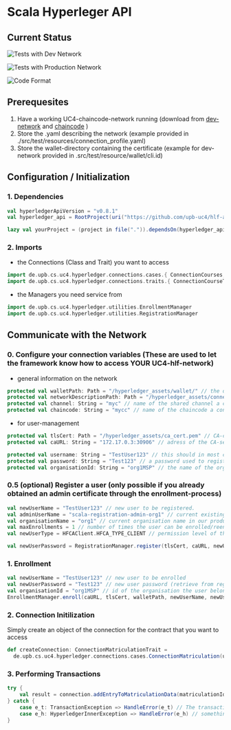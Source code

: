 # Scala Hyperleger API

## Current Status
![Tests with Dev Network](https://github.com/upb-uc4/hlf-api/workflows/Hyperledger_Scala_With_Dev_Network/badge.svg)

![Tests with Production Network](https://github.com/upb-uc4/hlf-api/workflows/Hyperledger_Scala_With_Production_Network/badge.svg)

![Code Format](https://github.com/upb-uc4/hlf-api/workflows/Code%20Format%20Check%20Pipeline/badge.svg)

## Prerequesites

1. Have a working UC4-chaincode-network running 
    (download from [dev-network](https://github.com/upb-uc4/hlf-dev-network)
    and  [chaincode](https://github.com/upb-uc4/hlf-chaincode)
    )
2. Store the .yaml describing the network (example provided in ./src/test/resources/connection_profile.yaml)
3. Store the wallet-directory containing the certificate (example for dev-network provided in .src/test/resource/wallet/cli.id)

## Configuration / Initialization

### 1. Dependencies
```sbt
val hyperledgerApiVersion = "v0.8.1"
val hyperledger_api = RootProject(uri("https://github.com/upb-uc4/hlf-api.git#%s".format(hyperledgerApiVersion)))

lazy val yourProject = (project in file(".")).dependsOn(hyperledger_api)
```
### 2. Imports
- the Connections (Class and Trait) you want to access
```scala
import de.upb.cs.uc4.hyperledger.connections.cases.{ ConnectionCourses, ConnectionMatriculation }
import de.upb.cs.uc4.hyperledger.connections.traits.{ ConnectionCourseTrait, ConnectionMatriculationTrait }
```
- the Managers you need service from
```scala
import de.upb.cs.uc4.hyperledger.utilities.EnrollmentManager
import de.upb.cs.uc4.hyperledger.utilities.RegistrationManager
```


## Communicate with the Network

### 0. Configure your connection variables (These are used to let the framework know how to access YOUR UC4-hlf-network)
- general information on the network
```scala
protected val walletPath: Path = "/hyperledger_assets/wallet/" // the directory containing your certificates.
protected val networkDescriptionPath: Path = "/hyperledger_assets/connection_profile.yaml" // the file describing the existing network.
protected val channel: String = "myc" // name of the shared channel a connection is requested for.
protected val chaincode: String = "mycc" // name of the chaincode a connection is requested for.
```

- for user-management
```scala
protected val tlsCert: Path = "/hyperledger_assets/ca_cert.pem" // CA-certificate to have your client validate that the Server you are talking to is actually the CA.
protected val caURL: String = "172.17.0.3:30906" // adress of the CA-server.

protected val username: String = "TestUser123" // this should in most cases be the name of the .id file in your wallet directory.
protected val password: String = "Test123" // a password used to register a user and receive/set a certificate for said user when enrolling.
protected val organisationId: String = "org1MSP" // the name of the organisation the user belongs to.

```

### 0.5 (optional) Register a user (only possible if you already obtained an admin certificate through the enrollment-process)
```scala
val newUserName = "TestUser123" // new user to be registered.
val adminUserName = "scala-registration-admin-org1" // current existing adminEntity in our production network.
val organisationName = "org1" // current organisation name in our production network.
val maxEnrollments = 1 // number of times the user can be enrolled/reenrolled with the same username-password combination (default = 1)
val newUserType = HFCAClient.HFCA_TYPE_CLIENT // permission level of the new user (default = HFCAClient.HFCA_TYPE_CLIENT)

val newUserPassword = RegistrationManager.register(tlsCert, caURL, newUserName, adminUserName, walletPath, organisationName, maxEnrollments, )
```

### 1. Enrollment 
```scala
val newUserName = "TestUser123" // new user to be enrolled
val newUserPassword = "Test123" // new user password (retrieve from registration-process)
val organisationId = "org1MSP" // id of the organisation the user belongs to (current production network organisation is "org1MSP")
EnrollmentManager.enroll(caURL, tlsCert, walletPath, newUserName, newUserPassword, organisationId)
```

### 2. Connection Initilization
Simply create an object of the connection for the contract that you want to access
```scala
def createConnection: ConnectionMatriculationTrait =
  de.upb.cs.uc4.hyperledger.connections.cases.ConnectionMatriculation(username, channel, chaincode, walletPath, networkDescriptionPath)
```

### 3. Performing Transactions
```scala
try {
    val result = connection.addEntryToMatriculationData(matriculationId, fieldOfStudy, semester)
} catch {
    case e_t: TransactionException => HandleError(e_t) // The transaction you have called seems to be invalid. Please refer to e_t.payload for a detailed message.
    case e_h: HyperledgerInnerException => HandleError(e_h) // something seems to have gone wrong with the framework, please submit a bugReport :)
}
```
